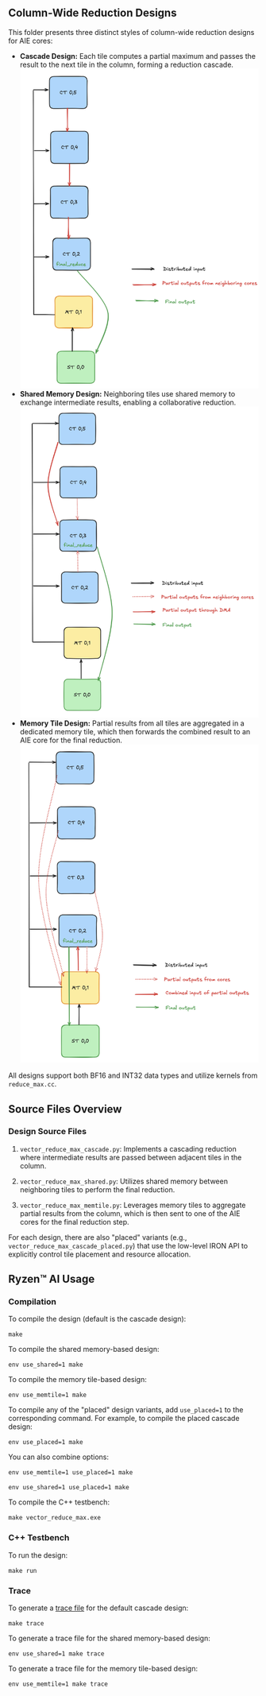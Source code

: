 <!---//===- README.md --------------------------*- Markdown -*-===//
//
// This file is licensed under the Apache License v2.0 with LLVM Exceptions.
// See https://llvm.org/LICENSE.txt for license information.
// SPDX-License-Identifier: Apache-2.0 WITH LLVM-exception
//
// Copyright (C) 2025, Advanced Micro Devices, Inc.
// 
//===----------------------------------------------------------------------===//-->

## Column-Wide Reduction Designs

This folder presents three distinct styles of column-wide reduction designs for AIE cores:

- **Cascade Design:** Each tile computes a partial maximum and passes the result to the next tile in the column, forming a reduction cascade.![](assets/Cascade.png)
- **Shared Memory Design:** Neighboring tiles use shared memory to exchange intermediate results, enabling a collaborative reduction.![](assets/Shared.png)
- **Memory Tile Design:** Partial results from all tiles are aggregated in a dedicated memory tile, which then forwards the combined result to an AIE core for the final reduction.![](assets/Memtile.png)

All designs support both BF16 and INT32 data types and utilize kernels from `reduce_max.cc`.

## Source Files Overview

### Design Source Files

1. `vector_reduce_max_cascade.py`: Implements a cascading reduction where intermediate results are passed between adjacent tiles in the column.

2. `vector_reduce_max_shared.py`: Utilizes shared memory between neighboring tiles to perform the final reduction.

3. `vector_reduce_max_memtile.py`: Leverages memory tiles to aggregate partial results from the column, which is then sent to one of the AIE cores for the final reduction step.

For each design, there are also "placed" variants (e.g., `vector_reduce_max_cascade_placed.py`) that use the low-level IRON API to explicitly control tile placement and resource allocation.

## Ryzen™ AI Usage

### Compilation

To compile the design (default is the cascade design):

```shell
make
```

To compile the shared memory-based design:

```shell
env use_shared=1 make
```

To compile the memory tile-based design:

```shell
env use_memtile=1 make
```

To compile any of the "placed" design variants, add `use_placed=1` to the corresponding command. For example, to compile the placed cascade design:

```shell
env use_placed=1 make
```

You can also combine options:

```shell
env use_memtile=1 use_placed=1 make
```
```shell
env use_shared=1 use_placed=1 make
```

To compile the C++ testbench:

```shell
make vector_reduce_max.exe
```
### C++ Testbench

To run the design:

```shell
make run
```

### Trace

To generate a [trace file](../../../programming_guide/section-4/section-4b/README.md) for the default cascade design:

```shell
make trace
```

To generate a trace file for the shared memory-based design:

```shell
env use_shared=1 make trace
```

To generate a trace file for the memory tile-based design:

```shell
env use_memtile=1 make trace
```